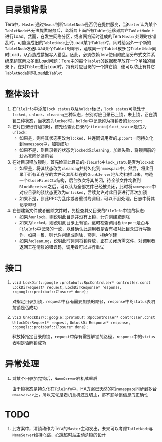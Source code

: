# 目录锁背景

Tera中，`Master`通过`Nexus`判断`TabletNode`是否仍在提供服务，当`Master`认为某个`TabletNode`已无法提供服务后，会将其上面所有`Tablet`迁移到其它`TabletNode`上进行Load。然而，在发生网络分区，或者网络延时造成的Tera `Master`处理时序错乱时，可能造成旧的`TabletNode`上仍Load某个`Tablet`时，同时给另外一个新的`TabletNode`发送Load某个`Tablet`的命令，造成同一个`Tablet`被多台`TabletNode`同时Load，从而造成数据写入错乱。因此，必须依赖Tera使用的底层分布式文件系统来彻底解决多重Load问题：Tera中的每个`Tablet`的数据都存放在一个单独的目录下，在对`Tablet`进行Load时，持有对应目录的一个排它锁，便可以防止有其它`TabletNode`同时Load此`Tablet`

# 整体设计

1. 在`FileInfo`中添加`lock_status`以及`holder`标记，`lock_status`可能处于`locked`、`unlock`、`cleaning`三种状态，分别对应目录已上锁，未上锁，正在清锁三种状态，当状态为`locked`时，`holder`中记录的为持锁者的`ip:port`
2. 在对目录进行加锁时，首先检查此目录的`FileInfo`中`lock_status`是否为`unlock`:
   - 如果是，则将其状态更改为`locked`，并连同调用者的`ip:port`一同持久化到`namespace`中，加锁成功
   - 如果不是，则目录锁的状态为`locked`或`cleaning`，加锁失败，将锁目前的状态返回给调用者
3. 在对目录释放锁时，首先检查此目录的`FileInfo`中`lock_statu`是否为`locked`:
   - 如果是，将其状态改为`cleaning`并持久化到`namespace`中，然后，将此目录下所有正在写的文件及其所处在的`ChunkServer`地址均扫描出来，构造一个`CloseFilesCtx`结构，后台依次将其关闭，待全部文件均收到`BlockReceived`之后，可以认为全部文件已经被关闭，此时将`namespace`中对应目录的锁状态更改为`unlocked`，后续允许对此目录进行再次加锁
   - 如果不是，则此RPC为乱序或者重试的调用，可以不用处理，日志中将其记录即可
4. 在创建新文件或者删除文件时，先检查其父目录的`FileInfo`中锁的状态:
   - 如果为`unlock`，则说明此目录并没有上锁，允许创建或删除
   - 如果为`locked`，则说明此目录上有锁，这时检查调用者`ip:port`是否与`FileInfo`中记录的一致，以便确认此调用者是否有权对此目录进行写操作，如果一致，则允许创建或删除，否则，拒绝创建
   - 如果为`cleaning`，说明此时刚刚将锁释放，正在关闭所需文件，对调用者返回正在清锁的错误码，调用者可以进行重试

# 接口

1. `void LockDir(::google::protobuf::RpcController* controller,`
   ​			  `const LockDirRequest* request,`
    			  `LockDirResponse* response,`
   ​			 `::google::protobuf::Closure* done);`

   对指定目录加锁，`request`中存有需要加锁的路径，`response`中的`status`表明加锁是否成功

2. `void UnlockDir(::google::protobuf::RpcController* controller,`
   ​			  `const UnlockDirRequest* request,`
    			  `UnlockDirResponse* response,`
   ​			 `::google::protobuf::Closure* done);`

   释放掉指定目录的锁，`request`中存有需要解锁的路径，`response`中的`status`表明是否解锁成功

# 异常处理

1. 对某个目录加完锁后，`NameServer`宕机或重启

   由于锁状态是持久化在`FileInfo`中，HA方案已天然的将`namespace`同步到多台`NameServer`上，所以无论是宕机重机还是切主，都不影响锁信息的正确性

# TODO

1. 此方案中，清锁动作为Tera的`Master`主动发出，未来可以考虑`TabletNode`与`NameServer`维持心跳，心跳超时后主动清锁的设计
